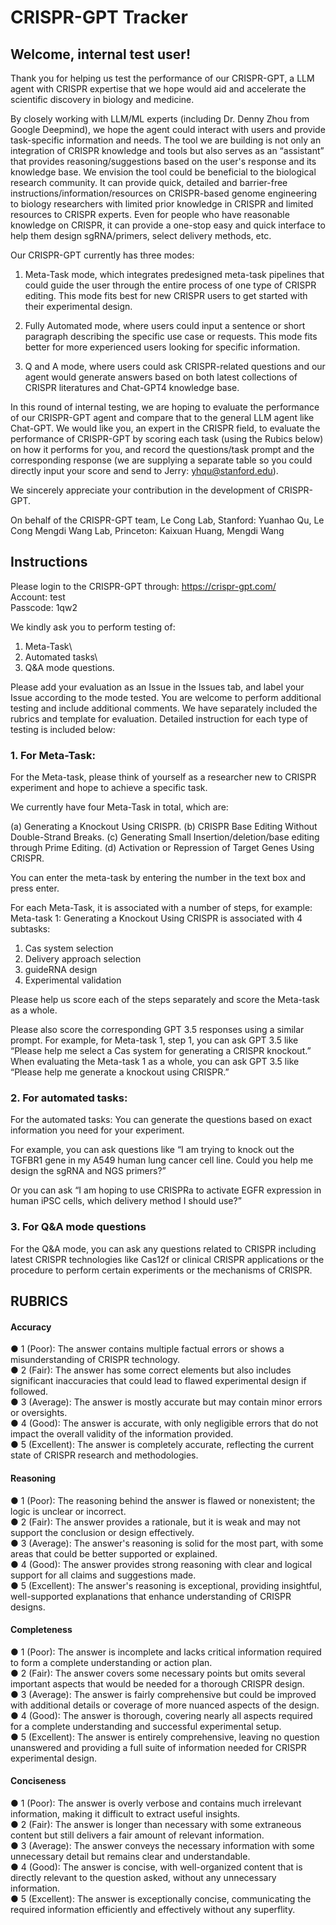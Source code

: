 # CRISPR-GPT Tracker

## Welcome, internal test user!

Thank you for helping us test the performance of our CRISPR-GPT, a LLM agent with CRISPR expertise that we hope would aid and accelerate the scientific discovery in biology and medicine. 

By closely working with LLM/ML experts (including Dr. Denny Zhou from Google Deepmind), we hope the agent could interact with users and provide task-specific information and needs. The tool we are building is not only an integration of CRISPR knowledge and tools but also serves as an “assistant” that provides reasoning/suggestions based on the user's response and its knowledge base. We envision the tool could be beneficial to the biological research community. It can provide quick, detailed and barrier-free instructions/information/resources on CRISPR-based genome engineering to biology researchers with limited prior knowledge in CRISPR and limited resources to CRISPR experts. Even for people who have reasonable knowledge on CRISPR, it can provide a one-stop easy and quick interface to help them design sgRNA/primers, select delivery methods, etc.

Our CRISPR-GPT currently has three modes: 

1. Meta-Task mode, which integrates predesigned meta-task pipelines that could guide the user through the entire process of one type of CRISPR editing. This mode fits best for new CRISPR users to get started with their experimental design.

2. Fully Automated mode, where users could input a sentence or short paragraph describing the specific use case or requests. This mode fits better for more experienced users looking for specific information.

3. Q and A mode, where users could ask CRISPR-related questions and our agent would generate answers based on both latest collections of CRISPR literatures and Chat-GPT4 knowledge base.

In this round of internal testing, we are hoping to evaluate the performance of our CRISPR-GPT agent and compare that to the general LLM agent like Chat-GPT. We would like you, an expert in the CRISPR field, to evaluate the performance of CRISPR-GPT by scoring each task (using the Rubics below) on how it performs for you, and record the questions/task prompt and the corresponding response (we are supplying a separate table so you could directly input your score and send to Jerry: yhqu@stanford.edu).

We sincerely appreciate your contribution in the development of CRISPR-GPT.

On behalf of the CRISPR-GPT team, 
Le Cong Lab, Stanford: Yuanhao Qu, Le Cong
Mengdi Wang Lab, Princeton: Kaixuan Huang, Mengdi Wang


## Instructions

Please login to the CRISPR-GPT through: https://crispr-gpt.com/ \
Account: test \
Passcode: 1qw2

We kindly ask you to perform testing of:

1. Meta-Task\
2. Automated tasks\
3. Q&A mode questions.

Please add your evaluation as an Issue in the Issues tab, and label your Issue according to the mode tested. You are welcome to perform additional testing and include additional comments. We have separately included the rubrics and template for evaluation. Detailed instruction for each type of testing is included below:


### 1.	For Meta-Task:

For the Meta-task, please think of yourself as a researcher new to CRISPR experiment and hope to achieve a specific task.

We currently have four Meta-Task in total, which are:

(a)	Generating a Knockout Using CRISPR.
(b)	CRISPR Base Editing Without Double-Strand Breaks.
(c)	Generating Small Insertion/deletion/base editing through Prime Editing.
(d)	Activation or Repression of Target Genes Using CRISPR.

You can enter the meta-task by entering the number in the text box and press enter.

For each Meta-Task, it is associated with a number of steps, for example: Meta-task 1: Generating a Knockout Using CRISPR is associated with 4 subtasks:

1.	Cas system selection
2.	Delivery approach selection
3.	guideRNA design
4.	Experimental validation

Please help us score each of the steps separately and score the Meta-task as a whole.

Please also score the corresponding GPT 3.5 responses using a similar prompt. For example, for Meta-task 1, step 1, you can ask GPT 3.5 like “Please help me select a Cas system for generating a CRISPR knockout.” When evaluating the Meta-task 1 as a whole, you can ask GPT 3.5 like “Please help me generate a knockout using CRISPR.”

### 2.	For automated tasks:

For the automated tasks: You can generate the questions based on exact information you need for your experiment.

For example, you can ask questions like “I am trying to knock out the TGFBR1 gene in my A549 human lung cancer cell line. Could you help me design the sgRNA and NGS primers?”

Or you can ask “I am hoping to use CRISPRa to activate EGFR expression in human iPSC cells, which delivery method I should use?”


### 3.	For Q&A mode questions

For the Q&A mode, you can ask any questions related to CRISPR including latest CRISPR technologies like Cas12f or clinical CRISPR applications or the procedure to perform certain experiments or the mechanisms of CRISPR. 




## RUBRICS
#### Accuracy
●	1 (Poor): The answer contains multiple factual errors or shows a misunderstanding of CRISPR technology. \
●	2 (Fair): The answer has some correct elements but also includes significant inaccuracies that could lead to flawed experimental design if followed. \
●	3 (Average): The answer is mostly accurate but may contain minor errors or oversights. \
●	4 (Good): The answer is accurate, with only negligible errors that do not impact the overall validity of the information provided. \
●	5 (Excellent): The answer is completely accurate, reflecting the current state of CRISPR research and methodologies.
#### Reasoning
●	1 (Poor): The reasoning behind the answer is flawed or nonexistent; the logic is unclear or incorrect. \
●	2 (Fair): The answer provides a rationale, but it is weak and may not support the conclusion or design effectively. \
●	3 (Average): The answer's reasoning is solid for the most part, with some areas that could be better supported or explained. \
●	4 (Good): The answer provides strong reasoning with clear and logical support for all claims and suggestions made. \
●	5 (Excellent): The answer's reasoning is exceptional, providing insightful, well-supported explanations that enhance understanding of CRISPR designs.
#### Completeness
●	1 (Poor): The answer is incomplete and lacks critical information required to form a complete understanding or action plan.\
●	2 (Fair): The answer covers some necessary points but omits several important aspects that would be needed for a thorough CRISPR design.\
●	3 (Average): The answer is fairly comprehensive but could be improved with additional details or coverage of more nuanced aspects of the design.\
●	4 (Good): The answer is thorough, covering nearly all aspects required for a complete understanding and successful experimental setup.\
●	5 (Excellent): The answer is entirely comprehensive, leaving no question unanswered and providing a full suite of information needed for CRISPR experimental design.
#### Conciseness
●	1 (Poor): The answer is overly verbose and contains much irrelevant information, making it difficult to extract useful insights.\
●	2 (Fair): The answer is longer than necessary with some extraneous content but still delivers a fair amount of relevant information.\
●	3 (Average): The answer conveys the necessary information with some unnecessary detail but remains clear and understandable.\
●	4 (Good): The answer is concise, with well-organized content that is directly relevant to the question asked, without any unnecessary information.\
●	5 (Excellent): The answer is exceptionally concise, communicating the required information efficiently and effectively without any superflity.

